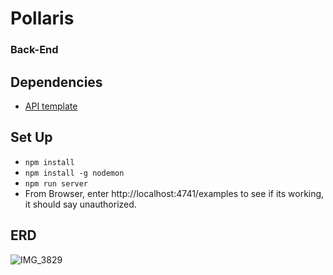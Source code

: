 # Pollaris
### Back-End

## Dependencies

- [API template](https://git.generalassemb.ly/ga-wdi-boston/express-api-template)


## Set Up

- `npm install`
- `npm install -g nodemon`
- `npm run server`
- From Browser, enter http://localhost:4741/examples to see if its working, it should say unauthorized.

## ERD

![IMG_3829](https://user-images.githubusercontent.com/22508682/76443897-83c39300-6399-11ea-8003-48b68074fa80.jpg)
